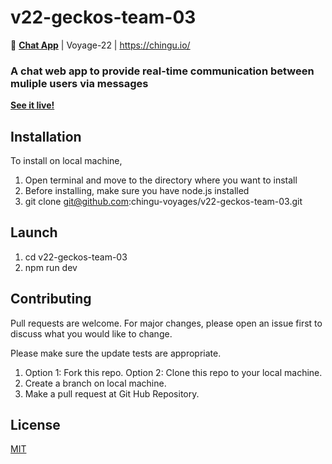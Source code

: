 # v22-geckos-team-03
💬 **[Chat App](https://sl-chat-app.netlify.app/)** | Voyage-22 | https://chingu.io/

### A chat web app to provide real-time communication between muliple users via messages

**[See it live!](https://sl-chat-app.netlify.app/)**

<!--
TODO: Rename site and correct links! Also give a proper name and put it on top isntead of v22-geckos-team-03 because that's already the name of the repo
-->

## Installation
To install on local machine,
1. Open terminal and move to the directory where you want to install
2. Before installing, make sure you have node.js installed
3. git clone git@github.com:chingu-voyages/v22-geckos-team-03.git

## Launch
1. cd v22-geckos-team-03
2. npm run dev

## Contributing
Pull requests are welcome. For major changes, please open an issue first to discuss what you would like to change. 

Please make sure the update tests are appropriate.

1. Option 1: Fork this repo. Option 2: Clone this repo to your local machine.
2. Create a branch on local machine.
3. Make a pull request at Git Hub Repository.

## License
[MIT](https://choosealicense.com/licenses/mit/)